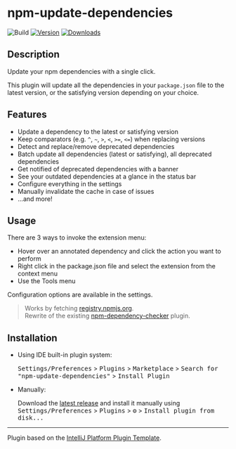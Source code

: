 # npm-update-dependencies

![Build](https://github.com/WarningImHack3r/npm-update-dependencies/workflows/Build/badge.svg)
[![Version](https://img.shields.io/jetbrains/plugin/v/com.github.warningimhack3r.npmupdatedependencies.svg)](https://plugins.jetbrains.com/plugin/com.github.warningimhack3r.npmupdatedependencies)
[![Downloads](https://img.shields.io/jetbrains/plugin/d/com.github.warningimhack3r.npmupdatedependencies.svg)](https://plugins.jetbrains.com/plugin/com.github.warningimhack3r.npmupdatedependencies)

## Description
<!-- Plugin description -->
Update your npm dependencies with a single click.

This plugin will update all the dependencies in your `package.json` file to the latest version, or the satisfying version depending on your choice.

## Features
- Update a dependency to the latest or satisfying version
- Keep comparators (e.g. `^`, `~`, `>`, `<`, `>=`, `<=`) when replacing versions
- Detect and replace/remove deprecated dependencies
- Batch update all dependencies (latest or satisfying), all deprecated dependencies
- Get notified of deprecated dependencies with a banner
- See your outdated dependencies at a glance in the status bar
- Configure everything in the settings
- Manually invalidate the cache in case of issues
- ...and more!

## Usage

There are 3 ways to invoke the extension menu:
- Hover over an annotated dependency and click the action you want to perform
- Right click in the package.json file and select the extension from the context menu
- Use the Tools menu

Configuration options are available in the settings.

> Works by fetching [registry.npmjs.org](https://registry.npmjs.org).  
> Rewrite of the existing [npm-dependency-checker](https://github.com/unger1984/npm-dependency-checker) plugin.
<!-- Plugin description end -->

## Installation

- Using IDE built-in plugin system:
  
  <kbd>Settings/Preferences</kbd> > <kbd>Plugins</kbd> > <kbd>Marketplace</kbd> > <kbd>Search for "npm-update-dependencies"</kbd> >
  <kbd>Install Plugin</kbd>
  
- Manually:

  Download the [latest release](https://github.com/WarningImHack3r/npm-update-dependencies/releases/latest) and install it manually using
  <kbd>Settings/Preferences</kbd> > <kbd>Plugins</kbd> > <kbd>⚙️</kbd> > <kbd>Install plugin from disk...</kbd>


---
Plugin based on the [IntelliJ Platform Plugin Template][template].

[template]: https://github.com/JetBrains/intellij-platform-plugin-template
